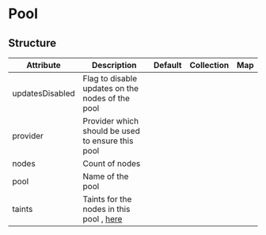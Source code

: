 # Pool 
 

## Structure 
 

| Attribute       | Description                                                  | Default | Collection | Map  |
| --------------- | ------------------------------------------------------------ | ------- | ---------- | ---  |
| updatesDisabled | Flag to disable updates on the nodes of the pool             |         |            |      |
| provider        | Provider which should be used to ensure this pool            |         |            |      |
| nodes           | Count of nodes                                               |         |            |      |
| pool            | Name of the pool                                             |         |            |      |
| taints          | Taints for the nodes in this pool , [here](Taints/Taints.md) |         |            |      |